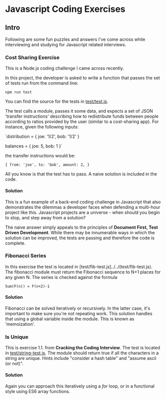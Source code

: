# Javascript Coding Exercises

## Intro

Following are some fun puzzles and answers I've come across while interviewing and studying for Javascript related interviews.


### Cost Sharing Exercise

This is a Node.js coding challenge I came across recently.

In this project, the developer is asked to write a function that passes the set of tests run from the command line:

`npm run test`


You can find the source for the tests in [test/test.js](test/test.js).

The test calls a module, passes it some data, and expects a set of JSON 'transfer instructions' describing how to redistribute funds between people according to ratios provided by the user (similar to a cost-sharing app). For instance, given the following inputs:

`distribution = {
  joe: '1/2',
  bob: '1/2'
}

balances = {
  joe: 5,
  bob: 1
}`

the transfer instructions would be:

`{
  from: 'joe',
  to: 'bob',
  amount: 2,
}`

All you know is that the test has to pass. A naive solution is included in the code.

#### Solution

This is a fun example of a back-end coding challenge in Javascript that also demonstrates the dilemmas a developer faces when defending a multi-hour project like this. Javascript projects are a universe - when should you begin to stop, and step away from a solution?

The naive answer simply appeals to the principles of **Document First, Test Driven Development**. While there may be innumerable ways in which the solution can be improved, the tests are passing and therefore the code is complete.

### Fibonacci Series

In this exercise the test is located in [test/fib-test.js]../../(test/fib-test.js). The fibonacci module must return the Fibonacci sequence to N+1 places for any given N. The series is checked against the formula

`Sum(F(n)) = F(n+2)-1`

#### Solution

Fibonacci can be solved iteratively or recursively. In the latter case, it's important to make sure you're not repeating work. This solution handles that using a global variable inside the module. This is known as 'memoization'.


### Is Unique

This is exercise 1.1. from **Cracking the Coding Interview**. The test is located in [test/string-test.js](../../test/string-test.js). The module should return true if all the characters in a string are unique. Hints include "consider a hash table" and "assume ascii (or not)".

#### Solution

Again you can approach this iteratively using a *for* loop, or in a functional style using ES6 array functions.

